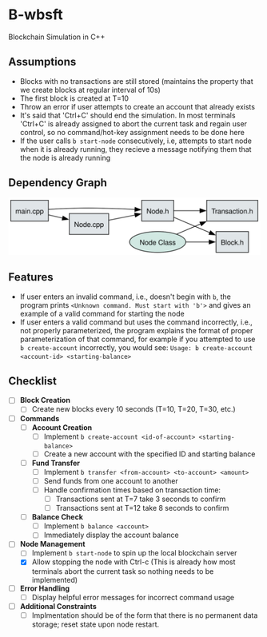 # B-wbsft
Blockchain Simulation in C++


## Assumptions
- Blocks with no transactions are still stored (maintains the property that we create blocks at regular interval of 10s)
- The first block is created at T=10
- Throw an error if user attempts to create an account that already exists
- It's said that 'Ctrl+C' should end the simulation. In most terminals 'Ctrl+C' is already assigned to abort the current task and regain user control, so no command/hot-key assignment needs to be done here
- If the user calls  `b start-node` consecutively, i.e, attempts to start node when it is already running, they recieve a message notifying them that the node is already running

## Dependency Graph


![Dependency Graph](dependency_graph.svg)

## Features
- If user enters an invalid command, i.e., doesn't begin with `b`, the program prints `<Unknown command. Must start with 'b'>` and gives an example of a valid command for starting the node
- If user enters a valid command but uses the command incorrectly, i.e., not properly parameterized, the program explains the format of proper parameterization of that command, for example if 
you attempted to use `b create-account` incorrectly, you would see: `Usage: b create-account <account-id> <starting-balance>`




## Checklist

- [ ] **Block Creation**
  - [ ] Create new blocks every 10 seconds (T=10, T=20, T=30, etc.)

- [ ] **Commands**
  - [ ] **Account Creation**
    - [ ] Implement `b create-account <id-of-account> <starting-balance>`
    - [ ] Create a new account with the specified ID and starting balance
  - [ ] **Fund Transfer**
    - [ ] Implement `b transfer <from-account> <to-account> <amount>`
    - [ ] Send funds from one account to another
    - [ ] Handle confirmation times based on transaction time:
      - [ ] Transactions sent at T=7 take 3 seconds to confirm
      - [ ] Transactions sent at T=12 take 8 seconds to confirm
  - [ ] **Balance Check**
    - [ ] Implement `b balance <account>`
    - [ ] Immediately display the account balance

- [ ] **Node Management**
  - [ ] Implement `b start-node` to spin up the local blockchain server
  - [x] Allow stopping the node with Ctrl-c (This is already how most terminals abort the current task so nothing needs to be implemented)

- [ ] **Error Handling**
  - [ ] Display helpful error messages for incorrect command usage

- [ ] **Additional Constraints**
  - [ ] Implmentation should be of the form that there is no permanent data storage; reset state upon node restart.
